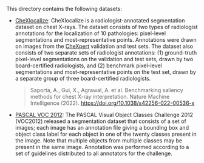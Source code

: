 This directory contains the following datasets:

- [CheXlocalize](https://stanfordaimi.azurewebsites.net/datasets/23c56a0d-15de-405b-87c8-99c30138950c): CheXlocalize is a radiologist-annotated segmentation dataset on chest X-rays. The dataset consists of two types of radiologist annotations for the localization of 10 pathologies: pixel-level segmentations and most-representative points. Annotations were drawn on images from the [CheXpert](https://stanfordmlgroup.github.io/competitions/chexpert/) validation and test sets. The dataset also consists of two separate sets of radiologist annotations: (1) ground-truth pixel-level segmentations on the validation and test sets, drawn by two board-certified radiologists, and (2) benchmark pixel-level segmentations and most-representative points on the test set, drawn by a separate group of three board-certified radiologists.

  > Saporta, A., Gui, X., Agrawal, A. et al. Benchmarking saliency methods for chest X-ray interpretation. Nature Machine Intelligence (2022). https://doi.org/10.1038/s42256-022-00536-x

- [PASCAL VOC 2012](http://host.robots.ox.ac.uk/pascal/VOC/voc2012/index.html): The PASCAL Visual Object Classes Challenge 2012 (VOC2012) released a segmentation dataset that consists of a set of images; each image has an annotation file giving a bounding box and object class label for each object in one of the twenty classes present in the image. Note that multiple objects from multiple classes may be present in the same image. Annotation was performed according to a set of guidelines distributed to all annotators for the challenge.